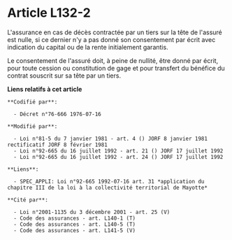 # Article L132-2

L'assurance en cas de décès contractée par un tiers sur la tête de l'assuré est nulle, si ce dernier n'y a pas donné son
consentement par écrit avec indication du capital ou de la rente initialement garantis.

Le consentement de l'assuré doit, à peine de nullité, être donné par écrit, pour toute cession ou constitution de gage et
pour transfert du bénéfice du contrat souscrit sur sa tête par un tiers.

**Liens relatifs à cet article**

	**Codifié par**:

	  - Décret n°76-666 1976-07-16

	**Modifié par**:

	  - Loi n°81-5 du 7 janvier 1981 - art. 4 () JORF 8 janvier 1981 rectificatif JORF 8 février 1981
	  - Loi n°92-665 du 16 juillet 1992 - art. 21 () JORF 17 juillet 1992
	  - Loi n°92-665 du 16 juillet 1992 - art. 24 () JORF 17 juillet 1992

	**Liens**:

	  - SPEC_APPLI: Loi n°92-665 1992-07-16 art. 31 *application du chapitre III de la loi à la collectivité territorial de Mayotte*

	**Cité par**:

	  - Loi n°2001-1135 du 3 décembre 2001 - art. 25 (V)
	  - Code des assurances - art. L140-1 (T)
	  - Code des assurances - art. L140-5 (T)
	  - Code des assurances - art. L141-5 (V)
